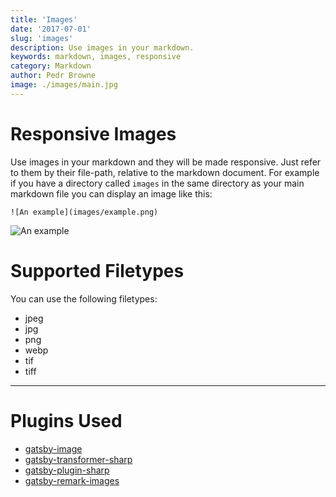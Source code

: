 ```yaml
---
title: 'Images'
date: '2017-07-01'
slug: 'images'
description: Use images in your markdown.
keywords: markdown, images, responsive
category: Markdown
author: Pedr Browne
image: ./images/main.jpg
---
```


# Responsive Images

Use images in your markdown and they will be made responsive. Just refer to them
by their file-path, relative to the markdown document. For example if you have a
directory called `images` in the same directory as your main markdown file you
can display an image like this:

```
![An example](images/example.png)
```

![An example](images/example.png)

# Supported Filetypes

You can use the following filetypes:

- jpeg
- jpg
- png
- webp
- tif
- tiff

---

# Plugins Used

- [gatsby-image](https://www.gatsbyjs.org/packages/gatsby-image)
- [gatsby-transformer-sharp](https://www.gatsbyjs.org/packages/gatsby-transformer-sharp)
- [gatsby-plugin-sharp](https://www.gatsbyjs.org/packages/gatsby-plugin-sharp)
- [gatsby-remark-images](https://www.gatsbyjs.org/packages/gatsby-remark-images)

